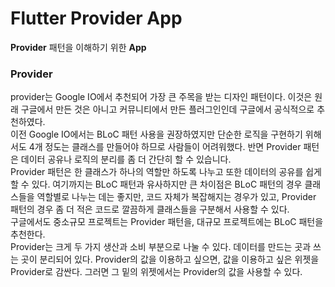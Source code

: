 # Flutter Provider App
**Provider** 패턴을 이해하기 위한 **App**

### Provider
provider는 Google IO에서 추천되어 가장 큰 주목을 받는 디자인 패턴이다. 이것은 원래 구글에서 만든 것은 아니고 커뮤니티에서 만든 플러그인인데 구글에서 공식적으로 추천하였다.   
이전 Google IO에서는 BLoC 패턴 사용을 권장하였지만 단순한 로직을 구현하기 위해서도 4개 정도는 클래스를 만들어야 하므로 사람들이 어려워했다. 반면 Provider 패턴은 데이터 공유나 로직의 분리를 좀 더 간단히 할 수 있습니다.   
Provider 패턴은 한 클래스가 하나의 역할만 하도록 나누고 또한 데이터의 공유를 쉽게 할 수 있다. 여기까지는 BLoC 패턴과 유사하지만 큰 차이점은 BLoC 패턴의 경우 클래스들을 역할별로 나누는 데는 좋지만, 코드 자체가 복잡해지는 경우가 있고, Provider 패턴의 경우 좀 더 적은 코드로 깔끔하게 클래스들을 구분해서 사용할 수 있다.   
구글에서도 중소규모 프로젝트는 Provider 패턴을, 대규모 프로젝트에는 BLoC 패턴을 추천한다.   
Provider는 크게 두 가지 생산과 소비 부분으로 나눌 수 있다. 데이터를 만드는 곳과 쓰는 곳이 분리되어 있다. Provider의 값을 이용하고 싶으면, 값을 이용하고 싶은 위젯을 Provider로 감싼다. 그러면 그 밑의 위젯에서는 Provider의 값을 사용할 수 있다.
